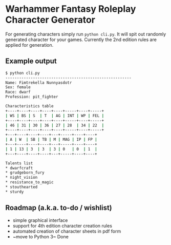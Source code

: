 Warhammer Fantasy Roleplay Character Generator
==============================================

For generating characters simply run `python cli.py`. It will spit out
randomly generated character for your games. Currently the 2nd edition rules
are applied for generation.

Example output
--------------

```bash
$ python cli.py 
-------------------------------------------------------
Name: Fimtrekella Nunnyasdotr
Sex: female
Race: dwarf
Profession: pit_fighter

Characteristics table
+----+----+----+----+----+-----+----+-----+
| WS | BS | S  | T  | AG | INT | WP | FEL |
+----+----+----+----+----+-----+----+-----+
| 46 | 31 | 30 | 36 | 27 | 28  | 34 | 22  |
+----+----+----+----+----+-----+----+-----+
+---+----+----+----+---+-----+----+----+
| A | W  | SB | TB | M | MAG | IP | FP |
+---+----+----+----+---+-----+----+----+
| 1 | 13 | 3  | 3  | 3 | 0   | 0  | 1  |
+---+----+----+----+---+-----+----+----+

Talents list
* dwarfcraft
* grudgeborn_fury
* night_vision
* resistance_to_magic
* stouthearted
* sturdy
```

Roadmap (a.k.a. to-do / wishlist)
----------------------

* simple graphical interface
* support for 4th edition character creation rules
* automated creation of character sheets in pdf form
* ~move to Python 3~ Done


